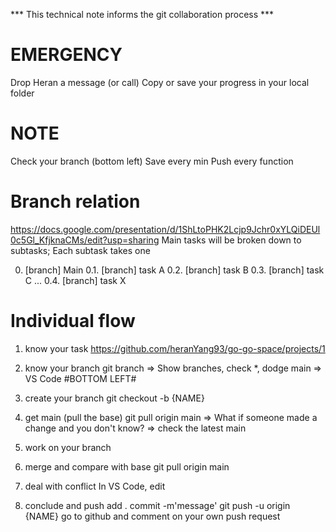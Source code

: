 *** This technical note informs the git collaboration process ***

# EMERGENCY
Drop Heran a message (or call)
Copy or save your progress in your local folder

# NOTE
Check your branch (bottom left)
Save every min
Push every function

# Branch relation

https://docs.google.com/presentation/d/1ShLtoPHK2Lcjp9Jchr0xYLQiDEUl0c5Gl_KfjknaCMs/edit?usp=sharing
Main tasks will be broken down to subtasks;
Each subtask takes one

0. [branch] Main
    0.1. [branch] task A
    0.2. [branch] task B
    0.3. [branch] task C
    ...
    0.4. [branch] task X

# Individual flow

1. know your task
https://github.com/heranYang93/go-go-space/projects/1

2. know your branch
git branch                  =>  Show branches, check *, dodge main                  =>  VS Code #BOTTOM LEFT#

3. create your branch
git checkout -b {NAME}

4. get main (pull the base)
git pull origin main        =>  What if someone made a change and you don't know?   =>  check the latest main

4. work on your branch

5. merge and compare with base
git pull origin main

6. deal with conflict
In VS Code, edit

7. conclude and push
add .
commit -m'message'
git push -u origin {NAME}
go to github and comment on your own push request